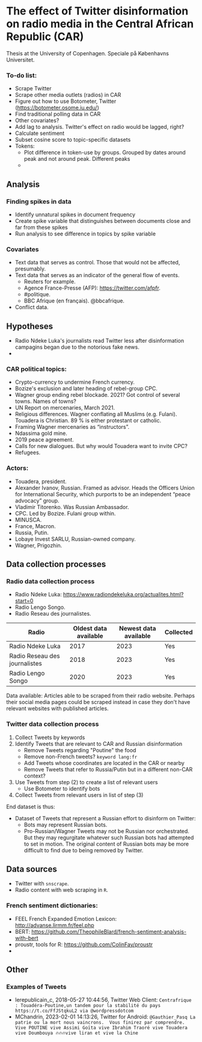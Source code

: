 # The effect of Twitter disinformation on radio media in the Central African Republic (CAR)
Thesis at the University of Copenhagen. Speciale på Københavns Universitet.

### To-do list:
* Scrape Twitter
* Scrape other media outlets (radios) in CAR
* Figure out how to use Botometer, Twitter (https://botometer.osome.iu.edu/)
* Find traditional polling data in CAR
* Other covariates?
* Add lag to analysis. Twitter's effect on radio would be lagged, right?
* Calculate sentiment
* Subset cosine score to topic-specific datasets
* Tokens:
	* Plot difference in token-use by groups. Grouped by dates around peak and not around peak. Different peaks
	* 

## Analysis

### Finding spikes in data
* Identify unnatural spikes in document frequency
* Create spike variable that distinguishes between documents close and far from these spikes
* Run analysis to see difference in topics by spike variable


### Covariates
* Text data that serves as control. Those that would not be affected, presumably.
* Text data that serves as an indicator of the general flow of events.
	* Reuters for example.
	* Agence France-Presse (AFP): https://twitter.com/afpfr.
	* #politique.
	* BBC Afrique (en français). @bbcafrique.
* Conflict data. 



## Hypotheses
* Radio Ndeke Luka's journalists read Twitter less after disinformation campagins began due to the notorious fake news.
* 

### CAR political topics:
* Crypto-currency to undermine French currency.
* Bozize's exclusion and later heading of rebel-group CPC.
* Wagner group ending rebel blockade. 2021? Got control of several towns. Names of towns?
* UN Report on mercenaries, March 2021.
* Religious differences. Wagner conflating all Muslims (e.g. Fulani). Touadera is Christian. 89 % is either protestant or catholic.
* Framing Wagner mercenaries as “instructors”.
* Ndassima gold mine.
* 2019 peace agreement.
* Calls for new dialogues. But why would Touadera want to invite CPC?
* Refugees.

### Actors:
* Touadera, president.
* Alexander Ivanov, Russian. Framed as advisor. Heads the Officers Union for International Security, which purports to be an independent “peace advocacy” group.
* Vladimir Titorenko. Was Russian Ambassador.
* CPC. Led by Bozize. Fulani group within.
* MINUSCA.
* France, Macron.
* Russia, Putin.
* Lobaye Invest SARLU, Russian-owned company.
* Wagner, Prigozhin.


## Data collection processes
### Radio data collection process
* Radio Ndeke Luka: https://www.radiondekeluka.org/actualites.html?start=0
* Radio Lengo Songo.
* Radio Reseau des journalistes.

| Radio  	    		 | Oldest data available | Newest data available | Collected  |
| -------------------------------| --------------------- | --------------------- | -----------|
| Radio Ndeke Luka  		 | 2017 		 | 2023			 |     Yes    |
| Radio Reseau des journalistes  | 2018  		 | 2023			 |     Yes    |
| Radio Lengo Songo		 | 2020  		 | 2023			 |     Yes    |

Data available: Articles able to be scraped from their radio website. Perhaps their social media pages could be scraped instead in case they don't have relevant websites with published articles.


### Twitter data collection process
1. Collect Tweets by keywords
2. Identify Tweets that are relevant to CAR and Russian disinformation
	* Remove Tweets regarding "Poutine" the food
	* Remove non-French tweets? `keyword lang:fr`
	* Add Tweets whose coordinates are located in the CAR or nearby
	* Remove Tweets that refer to Russia/Putin but in a different non-CAR context?
3. Use Tweets from step (2) to create a list of relevant users
	* Use Botometer to identify bots
4. Collect Tweets from relevant users in list of step (3)

End dataset is thus:
* Dataset of Tweets that represent a Russian effort to disinform on Twitter:
	* Bots may represent Russian bots.
	* Pro-Russian/Wagner Tweets may not be Russian nor orchestrated. But they may regurgitate whatever such Russian bots had attempted to set in motion. The original content of Russian bots may be more difficult to find due to being removed by Twitter.


## Data sources
* Twitter with `snscrape`.
* Radio content with web scraping in `R`.

### French sentiment dictionaries:
* FEEL French Expanded Emotion Lexicon: http://advanse.lirmm.fr/feel.php
* BERT: https://github.com/TheophileBlard/french-sentiment-analysis-with-bert
* proustr, tools for R: https://github.com/ColinFay/proustr
* 


## Other
### Examples of Tweets
* lerepublicain_c, 2018-05-27 10:44:56, Twitter Web Client: `Centrafrique : Touadéra-Poutine,un tandem pour la stabilité du pays https://t.co/FfJStqkuL2 via @wordpressdotcom`
* MChandrin, 2023-02-01 14:13:26, Twitter for Android: `@Gauthier_Pasq La patrie ou la mort nous vaincrons.  Vous finirez par comprendre. Vive POUTINE vive Assimi Goïta vive Ibrahim Traoré vive Touadera vive Doumbouya 🔥🔥🔥vive liran et vive la Chine`

